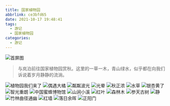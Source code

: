 ```yaml
---
title: 国家植物园
abbrlink: ce3bfd65
date: 2021-10-17 19:48:41
tags:
  - 游记
  - 国家植物园
categories:
  - 游记
---
```


![首屏图](https://s11.ax1x.com/2023/11/29/pirpQu4.jpg)

<!-- more -->

> 与岚泊前往国家植物园赏秋。这里的一草一木，青山绿水，似乎都在向我们诉说着岁月静静的流淌。

![植物园我们来了](https://s11.ax1x.com/2023/11/29/pirpn3T.jpg)
![偶遇大橘](https://s11.ax1x.com/2023/11/29/pirpugU.jpg)
![粼粼波光](https://s11.ax1x.com/2023/11/29/pirpQu4.jpg)
![光晕](https://s11.ax1x.com/2023/11/29/pirplDJ.jpg)
![秋正浓](https://s11.ax1x.com/2023/11/29/pirpGU1.jpg)
![水草](https://s11.ax1x.com/2023/11/29/pirpJ4x.jpg)
![银杏黄了](https://s11.ax1x.com/2023/11/29/pirp4bj.jpg)
![智光重朗](https://s11.ax1x.com/2023/11/29/pirpIVs.jpg)
![中国蜜蜂博物馆](https://s11.ax1x.com/2023/11/30/pirAaFJ.jpg)
![山涧小溪](https://s11.ax1x.com/2023/11/30/pirAwWR.jpg)
![红叶](https://s11.ax1x.com/2023/11/30/pirAdY9.jpg)
![森林木](https://s11.ax1x.com/2023/11/30/pirA7m8.jpg)
![参天古树](https://s11.ax1x.com/2023/11/30/piryHk6.jpg)
![静](https://s11.ax1x.com/2023/11/30/pirAbTg.jpg)
![竹林曲径通幽](https://s11.ax1x.com/2023/11/30/pir6p7t.jpg)
![红墙](https://s11.ax1x.com/2023/12/01/pir7jmV.jpg)
![落日余晖](https://s11.ax1x.com/2023/11/30/piryznA.jpg)
![正阳门](https://s11.ax1x.com/2023/11/30/pir6S0I.jpg)
